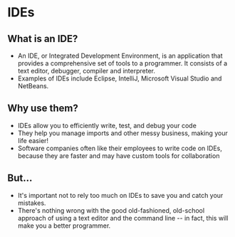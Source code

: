 # IDEs

## What is an IDE?
* An IDE, or Integrated Development Environment, is an application that provides a comprehensive set of tools to a programmer. 
It consists of a text editor, debugger, compiler and interpreter. 
* Examples of IDEs include Eclipse, IntelliJ, Microsoft Visual Studio and NetBeans.

## Why use them?
* IDEs allow you to efficiently write, test, and debug your code
* They help you manage imports and other messy business, making your life easier!
* Software companies often like their employees to write code on IDEs, because they are faster and may have custom tools for collaboration

## But...
* It's important not to rely too much on IDEs to save you and catch your mistakes. 
* There's nothing wrong with the good old-fashioned, old-school approach of using a text editor and the command line -- in fact, this will make you a better programmer. 
